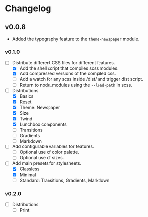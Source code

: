 # Changelog

## v0.0.8

- Added the typography feature to the `theme-newspaper` module.

### v0.1.0

- [ ] Distribute different CSS files for different features.
  - [x] Add the shell script that compiles scss modules.
  - [x] Add compressed versions of the compiled css.
  - [ ] Add a watch for any scss inside /dist/ and trigger dist script.
  - [ ] Return to node_modules using the `--load-path` in scss.
- [ ] Distributions
  - [x] Basics
  - [x] Reset
  - [x] Theme: Newspaper
  - [x] Size
  - [x] Twind
  - [x] Lunchbox components
  - [ ] Transitions
  - [ ] Gradients
  - [ ] Markdown
- [ ] Add configurable variables for features.
  - [ ] Optional use of color palette.
  - [ ] Optional use of sizes.
- [ ] Add main presets for stylesheets.
  - [x] Classless
  - [x] Minimal
  - [ ] Standard: Transitions, Gradients, Markdown

### v0.2.0

- [ ] Distributions
  - [ ] Print